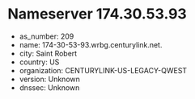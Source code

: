 # Nameserver 174.30.53.93

* as_number: 209
* name: 174-30-53-93.wrbg.centurylink.net.
* city: Saint Robert
* country: US
* organization: CENTURYLINK-US-LEGACY-QWEST
* version: Unknown
* dnssec: Unknown
